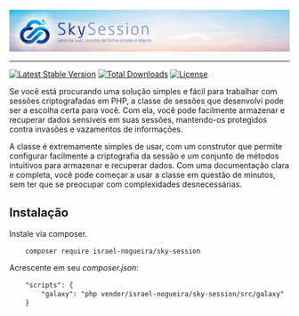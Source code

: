 ![GalaxyDB](https://raw.githubusercontent.com/israel-nogueira/sky-session/main/src/topo_README.jpg)

---

[![Latest Stable Version](https://poser.pugx.org/israel-nogueira/sky-session/v/stable.svg)](https://packagist.org/packages/israel-nogueira/sky-session)
[![Total Downloads](https://poser.pugx.org/israel-nogueira/sky-session/downloads)](https://packagist.org/packages/israel-nogueira/sky-session)
[![License](https://poser.pugx.org/israel-nogueira/sky-session/license.svg)](https://packagist.org/packages/israel-nogueira/sky-session)


Se você está procurando uma solução simples e fácil para trabalhar com sessões criptografadas em PHP, a classe de sessões que desenvolvi pode ser a escolha certa para você. Com ela, você pode facilmente armazenar e recuperar dados sensíveis em suas sessões, mantendo-os protegidos contra invasões e vazamentos de informações.

A classe é extremamente simples de usar, com um construtor que permite configurar facilmente a criptografia da sessão e um conjunto de métodos intuitivos para armazenar e recuperar dados. Com uma documentação clara e completa, você pode começar a usar a classe em questão de minutos, sem ter que se preocupar com complexidades desnecessárias.


## Instalação

Instale via composer.

```plaintext
    composer require israel-nogueira/sky-session
```

Acrescente em seu _composer.json_:

```plaintext
    "scripts": {
        "galaxy": "php vendor/israel-nogueira/sky-session/src/galaxy"
    }
```
